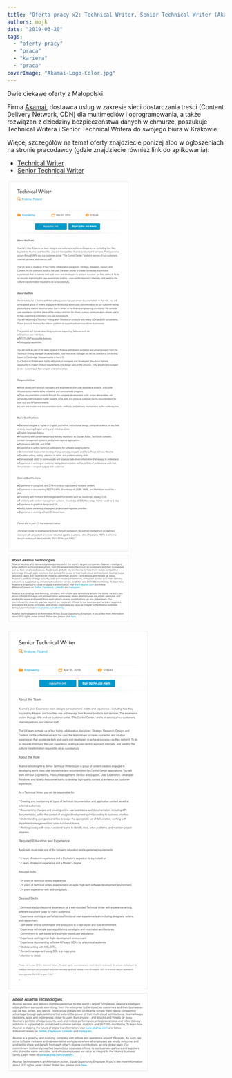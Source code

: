 ```yaml
---
title: "Oferta pracy x2: Technical Writer, Senior Technical Writer (Akamai)"
authors: mojk
date: "2019-03-20"
tags:
  - "oferty-pracy"
  - "praca"
  - "kariera"
  - "praca"
coverImage: "Akamai-Logo-Color.jpg"
---
```


Dwie ciekawe oferty z Małopolski.

<!--truncate-->

Firma [Akamai](https://www.akamai.com/pl/pl/), dostawca usług w zakresie sieci
dostarczania treści (Content Delivery Network, CDN)
dla multimediów i oprogramowania, a także rozwiązań z dziedziny bezpieczeństwa
danych w chmurze, poszukuje Technical Writera i Senior Technical Writera do
swojego biura w Krakowie.

Więcej szczegółów na temat oferty znajdziecie poniżej albo w ogłoszeniach na
stronie pracodawcy (gdzie znajdziecie również link do aplikowania):

- [Technical Writer](https://akamaijobs.referrals.selectminds.com/jobs/technical-writer-10637)
- [Senior Technical Writer](https://akamaijobs.referrals.selectminds.com/jobs/senior-technical-writer-10620)

[![](images/tech_writer_akamai-1.png)](http://techwriter.pl/wp-content/uploads/2019/03/tech_writer_akamai-1.png)

[![](images/senior_tech_writer_akamai-1.png)](http://techwriter.pl/wp-content/uploads/2019/03/senior_tech_writer_akamai-1.png)
